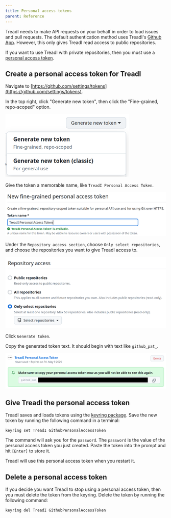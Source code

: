 ```yaml
---
title: Personal access tokens
parent: Reference
---
```


TreadI needs to make API requests on your behalf in order to load issues and pull requests.
The default authentication method uses TreadI's [Github App](https://docs.github.com/en/apps/overview).
However, this only gives TreadI read access to public repositories.

If you want to use TreadI with private repositories, then you must use a [personal access token](https://docs.github.com/en/authentication/keeping-your-account-and-data-secure/managing-your-personal-access-tokens).

## Create a personal access token for TreadI

Navigate to [https://github.com/settings/tokens](https://github.com/settings/tokens).

In the top right, click "Generate new token", then click the "Fine-grained, repo-scoped" option.

![Github Generate new token button](docs/images/generate-new-token.png)

Give the token a memorable name, like `TreadI Personal Access Token`.

![Github Token name input box](docs/images/new-token-name.png)

Under the `Repository access section`, choose `Only select repositories`, and choose the repositories you want to give TreadI access to.

![Github Repository Access section](docs/images/new-token-only-select-repositories.png)

Click `Generate token`.

Copy the generated token text.
It should begin with text like `github_pat_`.

![Github new token value](docs/images/new-token-value.png)

## Give Treadi the personal access token

TreadI saves and loads tokens using the [keyring package](https://pypi.org/project/keyring/).
Save the new token by running the following command in a terminal:

```
keyring set TreadI GithubPersonalAccessToken
```

The command will ask you for the `password`.
The `password` is the value of the personal access token you just created.
Paste the token into the prompt and hit `[Enter]` to store it.

TreadI will use this personal access token when you restart it.

## Delete a personal access token

If you decide you want TreadI to stop using a personal access token, then you must delete the token from the keyring.
Delete the token by running the following command:

```
keyring del TreadI GithubPersonalAccessToken
```
